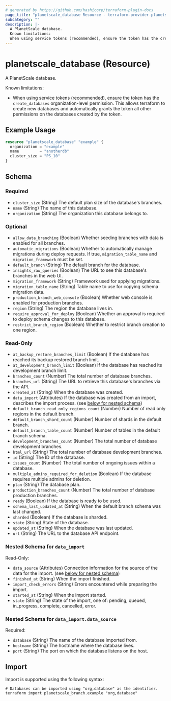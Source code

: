 ```yaml
---
# generated by https://github.com/hashicorp/terraform-plugin-docs
page_title: "planetscale_database Resource - terraform-provider-planetscale"
subcategory: ""
description: |-
  A PlanetScale database.
  Known limitations:
  When using service tokens (recommended), ensure the token has the create_databases organization-level permission. This allows terraform to create new databases and automatically grants the token all other permissions on the databases created by the token.
---
```


# planetscale_database (Resource)

A PlanetScale database.

Known limitations:
- When using service tokens (recommended), ensure the token has the `create_databases` organization-level permission. This allows terraform to create new databases and automatically grants the token all other permissions on the databases created by the token.

## Example Usage

```terraform
resource "planetscale_database" "example" {
  organization = "example"
  name         = "anotherdb"
  cluster_size = "PS_10"
}
```

<!-- schema generated by tfplugindocs -->
## Schema

### Required

- `cluster_size` (String) The default plan size of the database's branches.
- `name` (String) The name of this database.
- `organization` (String) The organization this database belongs to.

### Optional

- `allow_data_branching` (Boolean) Whether seeding branches with data is enabled for all branches.
- `automatic_migrations` (Boolean) Whether to automatically manage migrations during deploy requests. If true, `migration_table_name` and `migration_framework` must be set.
- `default_branch` (String) The default branch for the database.
- `insights_raw_queries` (Boolean) The URL to see this database's branches in the web UI.
- `migration_framework` (String) Framework used for applying migrations.
- `migration_table_name` (String) Table name to use for copying schema migration data.
- `production_branch_web_console` (Boolean) Whether web console is enabled for production branches.
- `region` (String) The region the database lives in.
- `require_approval_for_deploy` (Boolean) Whether an approval is required to deploy schema changes to this database.
- `restrict_branch_region` (Boolean) Whether to restrict branch creation to one region.

### Read-Only

- `at_backup_restore_branches_limit` (Boolean) If the database has reached its backup restored branch limit.
- `at_development_branch_limit` (Boolean) If the database has reached its development branch limit.
- `branches_count` (Number) The total number of database branches.
- `branches_url` (String) The URL to retrieve this database's branches via the API.
- `created_at` (String) When the database was created.
- `data_import` (Attributes) If the database was created from an import, describes the import process. (see [below for nested schema](#nestedatt--data_import))
- `default_branch_read_only_regions_count` (Number) Number of read only regions in the default branch.
- `default_branch_shard_count` (Number) Number of shards in the default branch.
- `default_branch_table_count` (Number) Number of tables in the default branch schema.
- `development_branches_count` (Number) The total number of database development branches.
- `html_url` (String) The total number of database development branches.
- `id` (String) The ID of the database.
- `issues_count` (Number) The total number of ongoing issues within a database.
- `multiple_admins_required_for_deletion` (Boolean) If the database requires multiple admins for deletion.
- `plan` (String) The database plan.
- `production_branches_count` (Number) The total number of database production branches.
- `ready` (Boolean) If the database is ready to be used.
- `schema_last_updated_at` (String) When the default branch schema was last changed.
- `sharded` (Boolean) If the database is sharded.
- `state` (String) State of the database.
- `updated_at` (String) When the database was last updated.
- `url` (String) The URL to the database API endpoint.

<a id="nestedatt--data_import"></a>
### Nested Schema for `data_import`

Read-Only:

- `data_source` (Attributes) Connection information for the source of the data for the import. (see [below for nested schema](#nestedatt--data_import--data_source))
- `finished_at` (String) When the import finished.
- `import_check_errors` (String) Errors encountered while preparing the import.
- `started_at` (String) When the import started.
- `state` (String) The state of the import, one of: pending, queued, in_progress, complete, cancelled, error.

<a id="nestedatt--data_import--data_source"></a>
### Nested Schema for `data_import.data_source`

Required:

- `database` (String) The name of the database imported from.
- `hostname` (String) The hostname where the database lives.
- `port` (String) The port on which the database listens on the host.

## Import

Import is supported using the following syntax:

```shell
# Databases can be imported using "org,database" as the identifier.
terraform import planetscale_branch.example "org,database"
```
